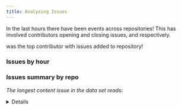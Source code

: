 ```yaml
---
title: Analyzing Issues
---
```


In the last <Value data={issue_summary} column="last_hours"/> hours there have been <b><Value data={issue_summary} column="issues" fmt="num0 auto"/></b> events across <Value data={issue_summary} column="repo_count" fmt="num0 auto"/> repositories! This has involved <Value data={issue_summary} column="actor_count" fmt="num0 auto"/> contributors opening and closing issues, <Value data={issue_summary} column="opened_events" fmt="num0 auto"/> and <Value data={issue_summary} column="closed_events" fmt="num0 auto"/> respectively.

<b><Value data={top_actor} /></b> was the top contributor with <b><Value data={top_actor_repo} column="repo_events"/></b> issues added to <b><Value data={top_actor_repo} column="repo_name"/></b> repository!

<BigValue
    data={issue_count}
    sparkline='date'
    comparison='count_day_prior'
    comparisonTitle="Compared to Yesterday"
    value='issues'
    maxWidth='10em'
/>

<BigValue
    data={issue_summary}
    value='repo_count'
    maxWidth='10em'
/>

<BigValue
    data={issue_summary}
    value='actor_count'
    maxWidth='10em'
/>

### Issues by hour

<BarChart
  data={issue_count_hour}
  x="hour_of_day"
  y="issues"
  series="issue_action"
/>

### Issues summary by repo

<DataTable
  data="{issues_per_repo}"
  search="true"
  link="issue_repo_url">
<Column id= "repo_name"/>
<Column id= "actors"/>
<Column id= "closed_events"/>
<Column id= "closed_events"/>
<Column id= "number_of_issues"/>
</DataTable>

_The longest content issue in the data set reads:_ <Value data={issue_content_len} />

<Details title="Definitions">

```sql issue_summary
select
  count(1)::INT as issues,
  count(distinct actor_id)::INT as actor_count,
  count(distinct repo_id)::INT as repo_count,
  date_diff('hour', min(event_created_at)::TIMESTAMP, now()::TIMESTAMP) as last_hours,
  count(1) filter(where issue_action = 'opened')::INT as opened_events,
  count(1) filter(where issue_action = 'closed')::INT as closed_events,
from quack.issues

```

<!-- Actor summary -->

```sql top_actor
  select
    actor_login,
    count(1) as actor_events,
  from quack.issues
  group by all
  having actor_events>1
  order by actor_login desc
  limit 1
```

```sql top_actor_repo
  select repo_name,
    count(1) as repo_events
  from quack.issues
  where actor_login = (select actor_login from ${top_actor})
  group by all
  limit 1
```

```sql issue_content_len
  select
    left(issue_body, 400) as content_summary,
    issue_body,
    length(issue_body) as issue_body_len,
  from quack.issues
  group by all
  order by issue_body_len desc
  limit 1
```

```sql issue_count
  select count(1) as issues,
    count(1) - count(1) filter(where issue_created_at < now()::timestamp - interval '1 Day') as count_day_prior,
  from quack.issues
  group by all
```

```sql issue_count_hour
  select
    date_trunc('hour', event_created_at) as hour_of_day,
    case
      when issue_action = 'opened' then 'Opened'
      when issue_action = 'closed' then 'Closed'
      else issue_action
      end as issue_action,
    count(1) as issues,
  from quack.issues
  group by all
  order by all

```

```sql issues_per_repo
select
  repo_name,
  issue_repo_url,
  count(distinct issue_id) as number_of_issues,
  count(distinct actor_id) as actors,
  count(1) filter(where issue_action = 'opened') as opened_events,
  count(1) filter(where issue_action = 'closed') as closed_events,
from quack.issues
group by all
having number_of_issues > 2
order by 2 desc
```

</Details>
